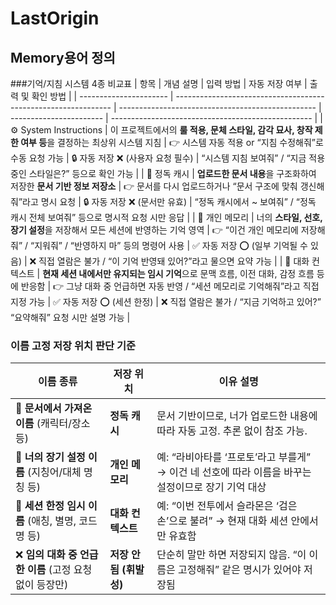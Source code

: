 # LastOrigin

## Memory용어 정의

###기억/지침 시스템 4종 비교표
| 항목                     | 개념 설명                                                          | 입력 방법                                             | 자동 저장 여부                | 출력 및 확인 방법                                         |
| ---------------------- | -------------------------------------------------------------- | ------------------------------------------------- | ----------------------- | -------------------------------------------------- |
| ⚙️ System Instructions | 이 프로젝트에서의 **룰 적용, 문체 스타일, 감각 묘사, 창작 제한 여부 등**을 결정하는 최상위 시스템 지침 | 👉 시스템 자동 적용 or “지침 수정해줘”로 수동 요청 가능               | 🔒 자동 저장 ❌ (사용자 요청 필수)  | “시스템 지침 보여줘” / “지금 적용 중인 스타일은?” 등으로 확인 가능          |
| 📘 정독 캐시               | **업로드한 문서 내용**을 구조화하여 저장한 **문서 기반 정보 저장소**                     | 👉 문서를 다시 업로드하거나 “문서 구조에 맞춰 갱신해줘”라고 명시 요청         | 🔒 자동 저장 ❌ (문서만 유효)     | “정독 캐시에서 \~ 보여줘” / “정독 캐시 전체 보여줘” 등으로 명시적 요청 시만 응답 |
| 🧠 개인 메모리              | 너의 **스타일, 선호, 장기 설정**을 저장해서 모든 세션에 반영하는 기억 영역                  | 👉 “이건 개인 메모리에 저장해줘” / “지워줘” / “반영하지 마” 등의 명령어 사용 | ✅ 자동 저장 ⭕ (일부 기억될 수 있음) | ❌ 직접 열람은 불가 / “이 기억 반영돼 있어?”라고 물으면 요약 가능           |
| 💬 대화 컨텍스트             | **현재 세션 내에서만 유지되는 임시 기억**으로 문맥 흐름, 이전 대화, 감정 흐름 등에 반응함         | 👉 그냥 대화 중 언급하면 자동 반영 / “세션 메모리로 기억해줘”라고 직접 지정 가능 | ✅ 자동 저장 ⭕ (세션 한정)       | ❌ 직접 열람은 불가 / “지금 기억하고 있어?” “요약해줘” 요청 시만 설명 가능     |

### 이름 고정 저장 위치 판단 기준
| 이름 종류                               | 저장 위치            | 이유 설명                                                       |
| ----------------------------------- | ---------------- | ----------------------------------------------------------- |
| 📘 **문서에서 가져온 이름** (캐릭터/장소 등)       | **정독 캐시**        | 문서 기반이므로, 너가 업로드한 내용에 따라 자동 고정. 추론 없이 참조 가능.                |
| 🧠 **너의 장기 설정 이름** (지칭어/대체 명칭 등)    | **개인 메모리**       | 예: “라비아타를 ‘프로토’라고 부를게” → 이건 네 선호에 따라 이름을 바꾸는 설정이므로 장기 기억 대상 |
| 💬 **세션 한정 임시 이름** (애칭, 별명, 코드명 등)  | **대화 컨텍스트**      | 예: “이번 전투에서 슬라몬은 ‘검은 손’으로 불려” → 현재 대화 세션 안에서만 유효함           |
| ❌ **임의 대화 중 언급한 이름** (고정 요청 없이 등장만) | **저장 안 됨 (휘발성)** | 단순히 말만 하면 저장되지 않음. “이 이름은 고정해줘” 같은 명시가 있어야 저장됨              |


